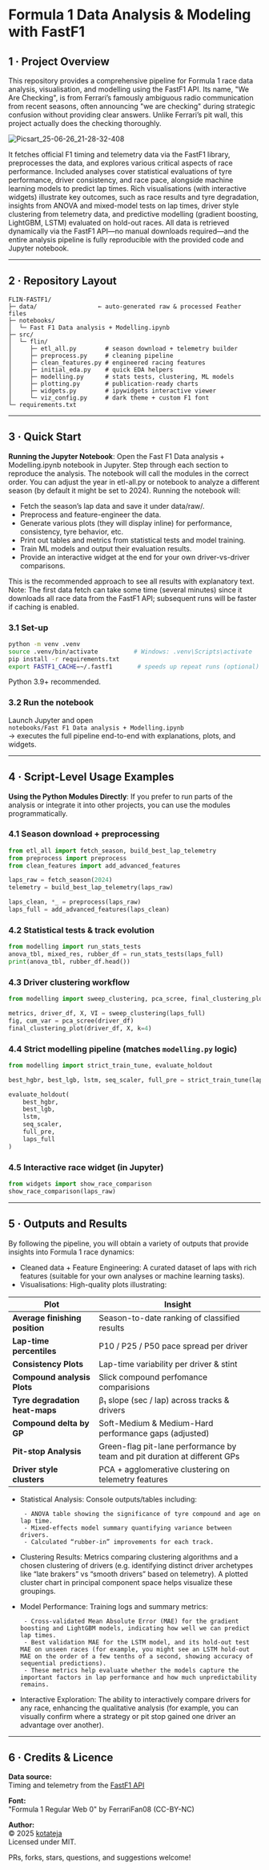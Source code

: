 # Formula 1 Data Analysis & Modeling with FastF1

## 1 · Project Overview
This repository provides a comprehensive pipeline for Formula 1 race data analysis, visualisation, and modelling using the FastF1 API. Its name, "We Are Checking", is from Ferrari’s famously ambiguous radio communication from recent seasons, often announcing "we are checking" during strategic confusion without providing clear answers. Unlike Ferrari’s pit wall, this project actually does the checking thoroughly. 

![Picsart_25-06-26_21-28-32-408](https://github.com/user-attachments/assets/84abb323-b6cf-4612-a89b-b34c1f8a3e75)

It fetches official F1 timing and telemetry data via the FastF1 library, preprocesses the data, and explores various critical aspects of race performance. Included analyses cover statistical evaluations of tyre performance, driver consistency, and race pace, alongside machine learning models to predict lap times. Rich visualisations (with interactive widgets) illustrate key outcomes, such as race results and tyre degradation, insights from ANOVA and mixed-model tests on lap times, driver style clustering from telemetry data, and predictive modelling (gradient boosting, LightGBM, LSTM) evaluated on hold-out races. All data is retrieved dynamically via the FastF1 API—no manual downloads required—and the entire analysis pipeline is fully reproducible with the provided code and Jupyter notebook. 

---

## 2 · Repository Layout

```
FLIN-FASTF1/
├─ data/                 ← auto-generated raw & processed Feather files
├─ notebooks/
│  └─ Fast F1 Data analysis + Modelling.ipynb
├─ src/
│  └─ flin/
│     ├─ etl_all.py        # season download + telemetry builder
│     ├─ preprocess.py     # cleaning pipeline
│     ├─ clean_features.py # engineered racing features
│     ├─ initial_eda.py    # quick EDA helpers
│     ├─ modelling.py      # stats tests, clustering, ML models
│     ├─ plotting.py       # publication-ready charts
│     ├─ widgets.py        # ipywidgets interactive viewer
│     └─ viz_config.py     # dark theme + custom F1 font
└─ requirements.txt
```

---

## 3 · Quick Start
**Running the Jupyter Notebook**: Open the Fast F1 Data analysis + Modelling.ipynb notebook in Jupyter. Step through each section to reproduce the analysis. The notebook will call the modules in the correct order. You can adjust the year in etl-all.py or notebook to analyze a different season (by default it might be set to 2024). Running the notebook will:

- Fetch the season’s lap data and save it under data/raw/.
- Preprocess and feature-engineer the data.
- Generate various plots (they will display inline) for performance, consistency, tyre behavior, etc.
- Print out tables and metrics from statistical tests and model training.
- Train ML models and output their evaluation results.
- Provide an interactive widget at the end for your own driver-vs-driver comparisons.

This is the recommended approach to see all results with explanatory text. Note: The first data fetch can take some time (several minutes) since it downloads all race data from the FastF1 API; subsequent runs will be faster if caching is enabled.
### 3.1 Set-up

```bash
python -m venv .venv
source .venv/bin/activate          # Windows: .venv\Scripts\activate
pip install -r requirements.txt
export FASTF1_CACHE=~/.fastf1       # speeds up repeat runs (optional)
```

Python 3.9+ recommended.

### 3.2 Run the notebook

Launch Jupyter and open  
`notebooks/Fast F1 Data analysis + Modelling.ipynb`  
→ executes the full pipeline end-to-end with explanations, plots, and widgets.

---

## 4 · Script-Level Usage Examples
**Using the Python Modules Directly**: If you prefer to run parts of the analysis or integrate it into other projects, you can use the modules programmatically.
### 4.1 Season download + preprocessing

```python
from etl_all import fetch_season, build_best_lap_telemetry
from preprocess import preprocess
from clean_features import add_advanced_features

laps_raw = fetch_season(2024)
telemetry = build_best_lap_telemetry(laps_raw)

laps_clean, *_ = preprocess(laps_raw)
laps_full = add_advanced_features(laps_clean)
```

### 4.2 Statistical tests & track evolution

```python
from modelling import run_stats_tests
anova_tbl, mixed_res, rubber_df = run_stats_tests(laps_full)
print(anova_tbl, rubber_df.head())
```

### 4.3 Driver clustering workflow

```python
from modelling import sweep_clustering, pca_scree, final_clustering_plot

metrics, driver_df, X, VI = sweep_clustering(laps_full)
fig, cum_var = pca_scree(driver_df)
final_clustering_plot(driver_df, X, k=4)
```

### 4.4 Strict modelling pipeline (**matches `modelling.py` logic**)

```python
from modelling import strict_train_tune, evaluate_holdout

best_hgbr, best_lgb, lstm, seq_scaler, full_pre = strict_train_tune(laps_full)

evaluate_holdout(
    best_hgbr,
    best_lgb,
    lstm,
    seq_scaler,
    full_pre,
    laps_full
)
```

### 4.5 Interactive race widget (in Jupyter)

```python
from widgets import show_race_comparison
show_race_comparison(laps_raw)
```

---
## 5 · Outputs and Results
By following the pipeline, you will obtain a variety of outputs that provide insights into Formula 1 race dynamics:
- Cleaned data + Feature Engineering: A curated dataset of laps with rich features (suitable for your own analyses or machine learning tasks).
- Visualisations: High-quality plots illustrating:

 | Plot                                 | Insight                                               |
|--------------------------------------|--------------------------------------------------------|
| **Average finishing position**       | Season-to-date ranking of classified results          |
| **Lap-time percentiles**             | P10 / P25 / P50 pace spread per driver                |
| **Consistency Plots**                 | Lap-time variability per driver & stint |
| **Compound analysis Plots** | Slick compound perfomance comparisions |
| **Tyre degradation heat-maps**       | β₁ slope (sec / lap) across tracks & drivers          |
| **Compound delta by GP**            | Soft-Medium & Medium-Hard performance gaps (adjusted) |
| **Pit-stop Analysis**                | Green-flag pit-lane performance by team and pit duration at different GPs              |
| **Driver style clusters**            | PCA + agglomerative clustering on telemetry features  |

- Statistical Analysis: Console outputs/tables including:

       - ANOVA table showing the significance of tyre compound and age on lap time.
       - Mixed-effects model summary quantifying variance between drivers.
       - Calculated “rubber-in” improvements for each track.

- Clustering Results: Metrics comparing clustering algorithms and a chosen clustering of drivers (e.g. identifying distinct driver archetypes like “late brakers” vs “smooth drivers” based on telemetry). A plotted cluster chart in principal component space helps visualize these groupings.
- Model Performance: Training logs and summary metrics:

       - Cross-validated Mean Absolute Error (MAE) for the gradient boosting and LightGBM models, indicating how well we can predict lap times.
       - Best validation MAE for the LSTM model, and its hold-out test MAE on unseen races (for example, you might see an LSTM hold-out MAE on the order of a few tenths of a second, showing accuracy of sequential predictions).
       - These metrics help evaluate whether the models capture the important factors in lap performance and how much unpredictability remains.
- Interactive Exploration: The ability to interactively compare drivers for any race, enhancing the qualitative analysis (for example, you can visually confirm where a strategy or pit stop gained one driver an advantage over another).


---

## 6 · Credits & Licence

**Data source:**  
Timing and telemetry from the [FastF1 API](https://theoehrly.github.io/Fast-F1/)  


**Font:**  
"Formula 1 Regular Web 0" by FerrariFan08 (CC-BY-NC)

**Author:**  
© 2025 [kotateja](https://github.com/kotateja)  
Licensed under MIT.

PRs, forks, stars, questions, and suggestions welcome!
